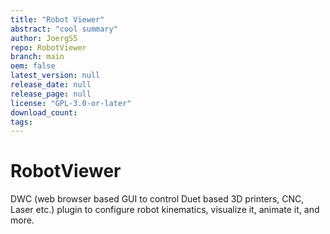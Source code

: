 ```yaml
---
title: "Robot Viewer"
abstract: "cool summary"
author: JoergS5
repo: RobotViewer
branch: main
oem: false
latest_version: null
release_date: null
release_page: null
license: "GPL-3.0-or-later"
download_count:
tags:
---
```

# RobotViewer
DWC (web browser based GUI to control Duet based 3D printers, CNC, Laser etc.) plugin to configure robot kinematics, visualize it, animate it, and more.

